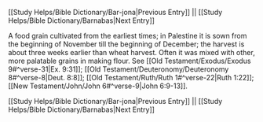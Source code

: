 [[Study Helps/Bible Dictionary/Bar-jona|Previous Entry]]  ||  [[Study Helps/Bible Dictionary/Barnabas|Next Entry]]

 A food grain cultivated from the earliest times; in Palestine it is sown from the beginning of November till the beginning of December; the harvest is about three weeks earlier than wheat harvest. Often it was mixed with other, more palatable grains in making flour. See [[Old Testament/Exodus/Exodus 9#^verse-31|Ex. 9:31]]; [[Old Testament/Deuteronomy/Deuteronomy 8#^verse-8|Deut. 8:8]]; [[Old Testament/Ruth/Ruth 1#^verse-22|Ruth 1:22]]; [[New Testament/John/John 6#^verse-9|John 6:9-13]].

[[Study Helps/Bible Dictionary/Bar-jona|Previous Entry]]  ||  [[Study Helps/Bible Dictionary/Barnabas|Next Entry]]
